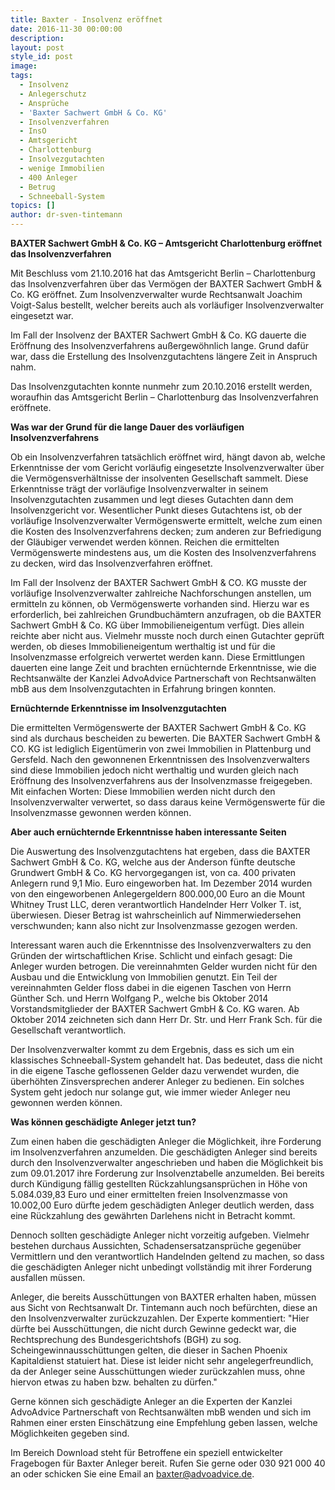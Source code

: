 ```yaml
---
title: Baxter - Insolvenz eröffnet
date: 2016-11-30 00:00:00
description:
layout: post
style_id: post
image:
tags:
  - Insolvenz
  - Anlegerschutz
  - Ansprüche
  - 'Baxter Sachwert GmbH & Co. KG'
  - Insolvenzverfahren
  - InsO
  - Amtsgericht
  - Charlottenburg
  - Insolvezgutachten
  - wenige Immobilien
  - 400 Anleger
  - Betrug
  - Schneeball-System
topics: []
author: dr-sven-tintemann
---
```



**BAXTER Sachwert GmbH & Co. KG – Amtsgericht Charlottenburg eröffnet das Insolvenzverfahren**

Mit Beschluss vom 21.10.2016 hat das Amtsgericht Berlin – Charlottenburg das Insolvenzverfahren über das Vermögen der BAXTER Sachwert GmbH & Co. KG eröffnet. Zum Insolvenzverwalter wurde Rechtsanwalt Joachim Voigt-Salus bestellt, welcher bereits auch als vorläufiger Insolvenzverwalter eingesetzt war.

Im Fall der Insolvenz der BAXTER Sachwert GmbH & Co. KG dauerte die Eröffnung des Insolvenzverfahrens außergewöhnlich lange. Grund dafür war, dass die Erstellung des Insolvenzgutachtens längere Zeit in Anspruch nahm.

Das Insolvenzgutachten konnte nunmehr zum 20.10.2016 erstellt werden, woraufhin das Amtsgericht Berlin – Charlottenburg das Insolvenzverfahren eröffnete.

**Was war der Grund für die lange Dauer des vorläufigen Insolvenzverfahrens**

Ob ein Insolvenzverfahren tatsächlich eröffnet wird, hängt davon ab, welche Erkenntnisse der vom Gericht vorläufig eingesetzte Insolvenzverwalter über die Vermögensverhältnisse der insolventen Gesellschaft sammelt. Diese Erkenntnisse trägt der vorläufige Insolvenzverwalter in seinem Insolvenzgutachten zusammen und legt dieses Gutachten dann dem Insolvenzgericht vor. Wesentlicher Punkt dieses Gutachtens ist, ob der vorläufige Insolvenzverwalter Vermögenswerte ermittelt, welche zum einen die Kosten des Insolvenzverfahrens decken; zum anderen zur Befriedigung der Gläubiger verwendet werden können. Reichen die ermittelten Vermögenswerte mindestens aus, um die Kosten des Insolvenzverfahrens zu decken, wird das Insolvenzverfahren eröffnet.

Im Fall der Insolvenz der BAXTER Sachwert GmbH & CO. KG musste der vorläufige Insolvenzverwalter zahlreiche Nachforschungen anstellen, um ermitteln zu können, ob Vermögenswerte vorhanden sind. Hierzu war es erforderlich, bei zahlreichen Grundbuchämtern anzufragen, ob die BAXTER Sachwert GmbH & Co. KG über Immobilieneigentum verfügt. Dies allein reichte aber nicht aus. Vielmehr musste noch durch einen Gutachter geprüft werden, ob dieses Immobilieneigentum werthaltig ist und für die Insolvenzmasse erfolgreich verwertet werden kann. Diese Ermittlungen dauerten eine lange Zeit und brachten ernüchternde Erkenntnisse, wie die Rechtsanwälte der Kanzlei AdvoAdvice Partnerschaft von Rechtsanwälten mbB aus dem Insolvenzgutachten in Erfahrung bringen konnten.

**Ernüchternde Erkenntnisse im Insolvenzgutachten**

Die ermittelten Vermögenswerte der BAXTER Sachwert GmbH & Co. KG sind als durchaus bescheiden zu bewerten. Die BAXTER Sachwert GmbH & CO. KG ist lediglich Eigentümerin von zwei Immobilien in Plattenburg und Gersfeld. Nach den gewonnenen Erkenntnissen des Insolvenzverwalters sind diese Immobilien jedoch nicht werthaltig und wurden gleich nach Eröffnung des Insolvenzverfahrens aus der Insolvenzmasse freigegeben. Mit einfachen Worten: Diese Immobilien werden nicht durch den Insolvenzverwalter verwertet, so dass daraus keine Vermögenswerte für die Insolvenzmasse gewonnen werden können.

**Aber auch ernüchternde Erkenntnisse haben interessante Seiten**

Die Auswertung des Insolvenzgutachtens hat ergeben, dass die BAXTER Sachwert GmbH & Co. KG, welche aus der Anderson fünfte deutsche Grundwert GmbH & Co. KG hervorgegangen ist, von ca. 400 privaten Anlegern rund 9,1 Mio. Euro eingeworben hat. Im Dezember 2014 wurden von den eingeworbenen Anlegergeldern 800.000,00 Euro an die Mount Whitney Trust LLC, deren verantwortlich Handelnder Herr Volker T. ist, überwiesen. Dieser Betrag ist wahrscheinlich auf Nimmerwiedersehen verschwunden; kann also nicht zur Insolvenzmasse gezogen werden.

Interessant waren auch die Erkenntnisse des Insolvenzverwalters zu den Gründen der wirtschaftlichen Krise. Schlicht und einfach gesagt: Die Anleger wurden betrogen. Die vereinnahmten Gelder wurden nicht für den Ausbau und die Entwicklung von Immobilien genutzt. Ein Teil der vereinnahmten Gelder floss dabei in die eigenen Taschen von Herrn Günther Sch. und Herrn Wolfgang P., welche bis Oktober 2014 Vorstandsmitglieder der BAXTER Sachwert GmbH & Co. KG waren. Ab Oktober 2014 zeichneten sich dann Herr Dr. Str. und Herr Frank Sch. für die Gesellschaft verantwortlich.

Der Insolvenzverwalter kommt zu dem Ergebnis, dass es sich um ein klassisches Schneeball-System gehandelt hat. Das bedeutet, dass die nicht in die eigene Tasche geflossenen Gelder dazu verwendet wurden, die überhöhten Zinsversprechen anderer Anleger zu bedienen. Ein solches System geht jedoch nur solange gut, wie immer wieder Anleger neu gewonnen werden können.

**Was können geschädigte Anleger jetzt tun?**

Zum einen haben die geschädigten Anleger die Möglichkeit, ihre Forderung im Insolvenzverfahren anzumelden. Die geschädigten Anleger sind bereits durch den Insolvenzverwalter angeschrieben und haben die Möglichkeit bis zum 09.01.2017 ihre Forderung zur Insolvenztabelle anzumelden. Bei bereits durch Kündigung fällig gestellten Rückzahlungsansprüchen in Höhe von 5.084.039,83 Euro und einer ermittelten freien Insolvenzmasse von 10.002,00 Euro dürfte jedem geschädigten Anleger deutlich werden, dass eine Rückzahlung des gewährten Darlehens nicht in Betracht kommt.

Dennoch sollten geschädigte Anleger nicht vorzeitig aufgeben. Vielmehr bestehen durchaus Aussichten, Schadensersatzansprüche gegenüber Vermittlern und den verantwortlich Handelnden geltend zu machen, so dass die geschädigten Anleger nicht unbedingt vollständig mit ihrer Forderung ausfallen müssen.

Anleger, die bereits Ausschüttungen von BAXTER erhalten haben, müssen aus Sicht von Rechtsanwalt Dr. Tintemann auch noch befürchten, diese an den Insolvenzverwalter zurückzuzahlen. Der Experte kommentiert: "Hier dürfte bei Ausschüttungen, die nicht durch Gewinne gedeckt war, die Rechtsprechung des Bundesgerichtshofs (BGH) zu sog. Scheingewinnausschüttungen gelten, die dieser in Sachen Phoenix Kapitaldienst statuiert hat. Diese ist leider nicht sehr angelegerfreundlich, da der Anleger seine Ausschüttungen wieder zurückzahlen muss, ohne hiervon etwas zu haben bzw. behalten zu dürfen."

Gerne können sich geschädigte Anleger an die Experten der Kanzlei AdvoAdvice Partnerschaft von Rechtsanwälten mbB wenden und sich im Rahmen einer ersten Einschätzung eine Empfehlung geben lassen, welche Möglichkeiten gegeben sind.

Im Bereich Download steht für Betroffene ein speziell entwickelter Fragebogen für Baxter Anleger bereit. Rufen Sie gerne oder 030 921 000 40 an oder schicken Sie eine Email an baxter@advoadvice.de.